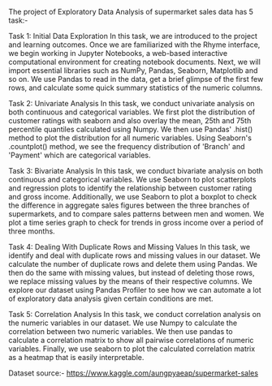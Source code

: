 The project of Exploratory Data Analysis of supermarket sales data  has 5 task:- 

Task 1: Initial Data Exploration
In this task, we are introduced to the project and learning outcomes.
Once we are familiarized with the Rhyme interface, we begin working in Jupyter Notebooks, a web-based interactive computational environment for creating notebook documents.
Next, we will import essential libraries such as NumPy, Pandas, Seaborn, Matplotlib and so on.
We use Pandas to read in the data, get a brief glimpse of the first few rows, and calculate some quick summary statistics of the numeric columns.

Task 2: Univariate Analysis
In this task, we conduct univariate analysis on both continuous and categorical variables.
We first plot the distribution of customer ratings with seaborn and also overlay the mean, 25th and 75th percentile quantiles calculated using Numpy.
We then use Pandas' .hist() method to plot the distribution for all numeric variables.
Using Seaborn's .countplot() method, we see the frequency distribution of 'Branch' and 'Payment' which are categorical variables.

Task 3: Bivariate Analysis
In this task, we conduct bivariate analysis on both continuous and categorical variables.
We use Seaborn to plot scatterplots and regression plots to identify the relationship between customer rating and gross income.
Additionally, we use Seaborn to plot a boxplot to check the difference in aggregate sales figures between the three branches of supermarkets, and to compare sales patterns between men and women.
We plot a time series graph to check for trends in gross income over a period of three months.

Task 4: Dealing With Duplicate Rows and Missing Values
In this task, we identify and deal with duplicate rows and missing values in our dataset.
We calculate the number of duplicate rows and delete them using Pandas.
We then do the same with missing values, but instead of deleting those rows, we replace missing values by the means of their respective columns.
We explore our dataset using Pandas Profiler to see how we can automate a lot of exploratory data analysis given certain conditions are met.

Task 5: Correlation Analysis
In this task, we conduct correlation analysis on the numeric variables in our dataset.
We use Numpy to calculate the correlation between two numeric variables.
We then use pandas to calculate a correlation matrix to show all pairwise correlations of numeric variables.
Finally, we use seaborn to plot the calculated correlation matrix as a heatmap that is easily interpretable.

Dataset source:- https://www.kaggle.com/aungpyaeap/supermarket-sales
